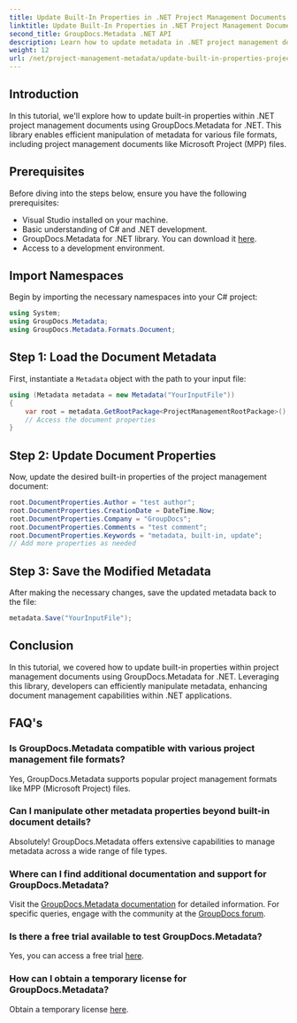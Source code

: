 ```yaml
---
title: Update Built-In Properties in .NET Project Management Documents
linktitle: Update Built-In Properties in .NET Project Management Documents
second_title: GroupDocs.Metadata .NET API
description: Learn how to update metadata in .NET project management documents with GroupDocs.Metadata for .NET. Enhance document management efficiently.
weight: 12
url: /net/project-management-metadata/update-built-in-properties-project-management-documents/
---
```

## Introduction
In this tutorial, we'll explore how to update built-in properties within .NET project management documents using GroupDocs.Metadata for .NET. This library enables efficient manipulation of metadata for various file formats, including project management documents like Microsoft Project (MPP) files.
## Prerequisites
Before diving into the steps below, ensure you have the following prerequisites:
- Visual Studio installed on your machine.
- Basic understanding of C# and .NET development.
- GroupDocs.Metadata for .NET library. You can download it [here](https://releases.groupdocs.com/metadata/net/).
- Access to a development environment.

## Import Namespaces
Begin by importing the necessary namespaces into your C# project:
```csharp
using System;
using GroupDocs.Metadata;
using GroupDocs.Metadata.Formats.Document;
```
## Step 1: Load the Document Metadata
First, instantiate a `Metadata` object with the path to your input file:
```csharp
using (Metadata metadata = new Metadata("YourInputFile"))
{
    var root = metadata.GetRootPackage<ProjectManagementRootPackage>();
    // Access the document properties
}
```
## Step 2: Update Document Properties
Now, update the desired built-in properties of the project management document:
```csharp
root.DocumentProperties.Author = "test author";
root.DocumentProperties.CreationDate = DateTime.Now;
root.DocumentProperties.Company = "GroupDocs";
root.DocumentProperties.Comments = "test comment";
root.DocumentProperties.Keywords = "metadata, built-in, update";
// Add more properties as needed
```
## Step 3: Save the Modified Metadata
After making the necessary changes, save the updated metadata back to the file:
```csharp
metadata.Save("YourInputFile");
```

## Conclusion
In this tutorial, we covered how to update built-in properties within project management documents using GroupDocs.Metadata for .NET. Leveraging this library, developers can efficiently manipulate metadata, enhancing document management capabilities within .NET applications.

## FAQ's
### Is GroupDocs.Metadata compatible with various project management file formats?
Yes, GroupDocs.Metadata supports popular project management formats like MPP (Microsoft Project) files.
### Can I manipulate other metadata properties beyond built-in document details?
Absolutely! GroupDocs.Metadata offers extensive capabilities to manage metadata across a wide range of file types.
### Where can I find additional documentation and support for GroupDocs.Metadata?
Visit the [GroupDocs.Metadata documentation](https://tutorials.groupdocs.com/metadata/net/) for detailed information. For specific queries, engage with the community at the [GroupDocs forum](https://forum.groupdocs.com/c/metadata/14).
### Is there a free trial available to test GroupDocs.Metadata?
Yes, you can access a free trial [here](https://releases.groupdocs.com/).
### How can I obtain a temporary license for GroupDocs.Metadata?
Obtain a temporary license [here](https://purchase.groupdocs.com/temporary-license/).
